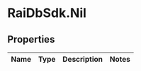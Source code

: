 # RaiDbSdk.Nil

## Properties

Name | Type | Description | Notes
------------ | ------------- | ------------- | -------------


